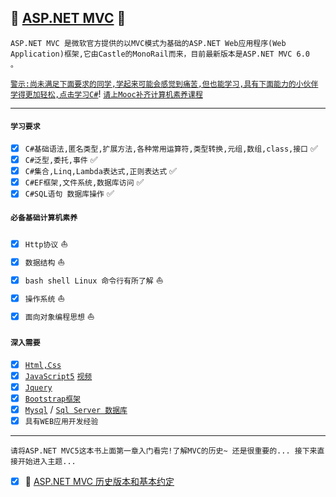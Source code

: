 :checkered_flag: [ASP.NET MVC](https://docs.microsoft.com/zh-cn/aspnet/mvc/index) :blue_heart:
-----
`ASP.NET MVC 是微软官方提供的以MVC模式为基础的ASP.NET Web应用程序(Web Application)框架,它由Castle的MonoRail而来，目前最新版本是ASP.NET MVC 6.0  。`

[`警示:尚未满足下面要求的同学,学起来可能会感觉到痛苦,但也能学习,具有下面能力的小伙伴学得更加轻松,点击学习C#`](https://www.microsoft.com/net)! [`请上Mooc补齐计算机素养课程`](https://www.icourse163.org/)

----
#### `学习要求`
- [X] `C#基础语法,匿名类型,扩展方法,各种常用运算符,类型转换,元组,数组,class,接口` :white_check_mark:
- [X] `C#泛型,委托,事件` :white_check_mark:
- [X] `C#集合,Linq,Lambda表达式,正则表达式` :white_check_mark:
- [x] `C#EF框架,文件系统,数据库访问` :white_check_mark:
- [x] `C#SQL语句 数据库操作` :white_check_mark:
#### `必备基础计算机素养`
- [x] `Http协议` :sailboat:
- [x] `数据结构` :sailboat:
- [x] `bash shell Linux 命令行有所了解` :sailboat:
- [x] `操作系统` :sailboat:
- [x] `面向对象编程思想` :sailboat:
#### `深入需要`
- [x] [`Html,Css`](http://www.runoob.com/)
- [x] [`JavaScript5`](https://s.taobao.com/search?ie=utf8&initiative_id=staobaoz_20180724&stats_click=search_radio_all%3A1&js=1&imgfile=&q=javascript%E9%AB%98%E7%BA%A7%E7%A8%8B%E5%BA%8F%E8%AE%BE%E8%AE%A1&suggest=0_1&_input_charset=utf-8&wq=JavaScriptgao&suggest_query=JavaScriptgao&source=suggest) [`视频`](http://edu.51cto.com/course/10485.html?source=so)
- [x] [`Jquery`](https://www.baidu.com/s?ie=utf-8&f=3&rsv_bp=0&rsv_idx=1&tn=baidu&wd=jquery%E6%95%99%E7%A8%8B&rsv_pq=b9fccc5c0001f525&rsv_t=e481caK0xT922E2bz1b4iZm0H9HB7dmxcaqN3n22Ah5NWH5vNbbJLwcBSnE&rqlang=cn&rsv_enter=1&rsv_sug3=5&rsv_sug1=5&rsv_sug7=100&rsv_sug2=1&prefixsug=Jquer&rsp=1&inputT=2708&rsv_sug4=2708)
- [x] [`Bootstrap框架`](http://www.bootcss.com/)
- [x] [`Mysql`](https://www.mysql.com/) / [`Sql Server 数据库`](https://www.microsoft.com/zh-cn/sql-server/sql-server-2016)
- [x] `具有WEB应用开发经验`

-----
`请将ASP.NET MVC5这本书上面第一章入门看完!了解MVC的历史~ 还是很重要的... 接下来直接开始进入主题...`
 
 - [x] 	:maple_leaf: [ASP.NET MVC 历史版本和基本约定](https://github.com/kickgod/ProgramingLanguage/blob/master/CSharp/MVC/AspNetMvcHistoryCharacteristic.md)
